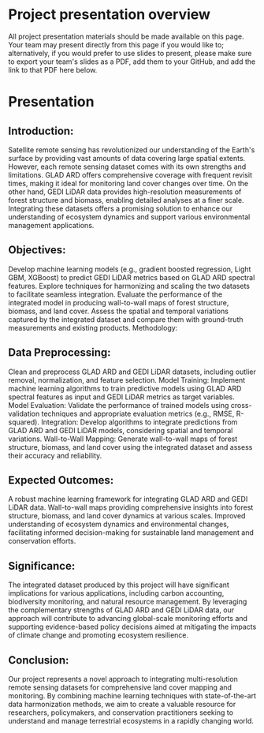 # Project presentation overview

All project presentation materials should be made available on this page. Your team may present directly from this page if you would like to; alternatively, if you would prefer to use slides to present, please make sure to export your team's slides as a PDF, add them to your GitHub, and add the link to that PDF here below.

# Presentation

## Introduction:
Satellite remote sensing has revolutionized our understanding of the Earth's surface by providing vast amounts of data covering large spatial extents. However, each remote sensing dataset comes with its own strengths and limitations. GLAD ARD offers comprehensive coverage with frequent revisit times, making it ideal for monitoring land cover changes over time. On the other hand, GEDI LiDAR data provides high-resolution measurements of forest structure and biomass, enabling detailed analyses at a finer scale. Integrating these datasets offers a promising solution to enhance our understanding of ecosystem dynamics and support various environmental management applications.

## Objectives:

Develop machine learning models (e.g., gradient boosted regression, Light GBM, XGBoost) to predict GEDI LiDAR metrics based on GLAD ARD spectral features.
Explore techniques for harmonizing and scaling the two datasets to facilitate seamless integration.
Evaluate the performance of the integrated model in producing wall-to-wall maps of forest structure, biomass, and land cover.
Assess the spatial and temporal variations captured by the integrated dataset and compare them with ground-truth measurements and existing products.
Methodology:

## Data Preprocessing: 
Clean and preprocess GLAD ARD and GEDI LiDAR datasets, including outlier removal, normalization, and feature selection.
Model Training: Implement machine learning algorithms to train predictive models using GLAD ARD spectral features as input and GEDI LiDAR metrics as target variables.
Model Evaluation: Validate the performance of trained models using cross-validation techniques and appropriate evaluation metrics (e.g., RMSE, R-squared).
Integration: Develop algorithms to integrate predictions from GLAD ARD and GEDI LiDAR models, considering spatial and temporal variations.
Wall-to-Wall Mapping: Generate wall-to-wall maps of forest structure, biomass, and land cover using the integrated dataset and assess their accuracy and reliability.

## Expected Outcomes:

A robust machine learning framework for integrating GLAD ARD and GEDI LiDAR data.
Wall-to-wall maps providing comprehensive insights into forest structure, biomass, and land cover dynamics at various scales.
Improved understanding of ecosystem dynamics and environmental changes, facilitating informed decision-making for sustainable land management and conservation efforts.

## Significance:
The integrated dataset produced by this project will have significant implications for various applications, including carbon accounting, biodiversity monitoring, and natural resource management. By leveraging the complementary strengths of GLAD ARD and GEDI LiDAR data, our approach will contribute to advancing global-scale monitoring efforts and supporting evidence-based policy decisions aimed at mitigating the impacts of climate change and promoting ecosystem resilience.

## Conclusion:
Our project represents a novel approach to integrating multi-resolution remote sensing datasets for comprehensive land cover mapping and monitoring. By combining machine learning techniques with state-of-the-art data harmonization methods, we aim to create a valuable resource for researchers, policymakers, and conservation practitioners seeking to understand and manage terrestrial ecosystems in a rapidly changing world.
